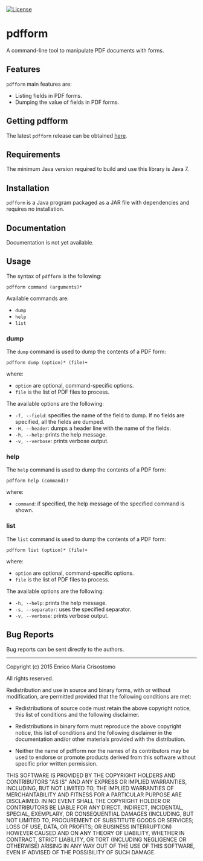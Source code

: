 [![License](https://img.shields.io/badge/license-BSD--3-blue.svg?style=flat)](https://github.com/emcrisostomo/pdfform/blob/master/LICENSE)

pdfform
=======

A command-line tool to manipulate PDF documents with forms.

Features
--------

`pdfform` main features are:

  * Listing fields in PDF forms.
  * Dumping the value of fields in PDF forms.

Getting pdfform
---------------

The latest `pdfform` release can be obtained [here][latest].

[latest]: https://github.com/emcrisostomo/pdfform/releases/latest

Requirements
------------

The minimum Java version required to build and use this library is Java 7.

Installation
------------

`pdfform` is a Java program packaged as a JAR file with dependencies and requires no installation. 

Documentation
-------------

Documentation is not yet available.

Usage
-----

The syntax of `pdfform` is the following:

    pdfform command (arguments)*

Available commands are:

  * `dump`
  * `help`
  * `list`

### dump

The `dump` command is used to dump the contents of a PDF form:

    pdfform dump (option)* (file)+

where:

  * `option` are optional, command-specific options.
  * `file` is the list of PDF files to process.
  
The available options are the following:

  * `-f, --field`: specifies the name of the field to dump.  If no fields are specified, all the fields are dumped.
  * `-H, --header`: dumps a header line with the name of the fields.
  * `-h, --help`: prints the help message.
  * `-v, --verbose`: prints verbose output.

### help

The `help` command is used to dump the contents of a PDF form:

    pdfform help (command)?

where:

  * `command`: if specified, the help message of the specified command is shown.
  
### list

The `list` command is used to dump the contents of a PDF form:

    pdfform list (option)* (file)+

where:

  * `option` are optional, command-specific options.
  * `file` is the list of PDF files to process.
  
The available options are the following:

  * `-h, --help`: prints the help message.
  * `-s, --separator`: uses the specified separator.
  * `-v, --verbose`: prints verbose output.

Bug Reports
-----------

Bug reports can be sent directly to the authors.

-----

Copyright (c) 2015 Enrico Maria Crisostomo

All rights reserved.

Redistribution and use in source and binary forms, with or without modification,
are permitted provided that the following conditions are met:

  * Redistributions of source code must retain the above copyright notice, this
    list of conditions and the following disclaimer.

  * Redistributions in binary form must reproduce the above copyright notice,
    this list of conditions and the following disclaimer in the documentation
    and/or other materials provided with the distribution.

  * Neither the name of pdfform nor the names of its contributors may be used to
    endorse or promote products derived from this software without specific
    prior written permission.

THIS SOFTWARE IS PROVIDED BY THE COPYRIGHT HOLDERS AND CONTRIBUTORS "AS IS" AND
ANY EXPRESS OR IMPLIED WARRANTIES, INCLUDING, BUT NOT LIMITED TO, THE IMPLIED
WARRANTIES OF MERCHANTABILITY AND FITNESS FOR A PARTICULAR PURPOSE ARE
DISCLAIMED. IN NO EVENT SHALL THE COPYRIGHT HOLDER OR CONTRIBUTORS BE LIABLE FOR
ANY DIRECT, INDIRECT, INCIDENTAL, SPECIAL, EXEMPLARY, OR CONSEQUENTIAL DAMAGES
(INCLUDING, BUT NOT LIMITED TO, PROCUREMENT OF SUBSTITUTE GOODS OR SERVICES;
LOSS OF USE, DATA, OR PROFITS; OR BUSINESS INTERRUPTION) HOWEVER CAUSED AND ON
ANY THEORY OF LIABILITY, WHETHER IN CONTRACT, STRICT LIABILITY, OR TORT
(INCLUDING NEGLIGENCE OR OTHERWISE) ARISING IN ANY WAY OUT OF THE USE OF THIS
SOFTWARE, EVEN IF ADVISED OF THE POSSIBILITY OF SUCH DAMAGE.